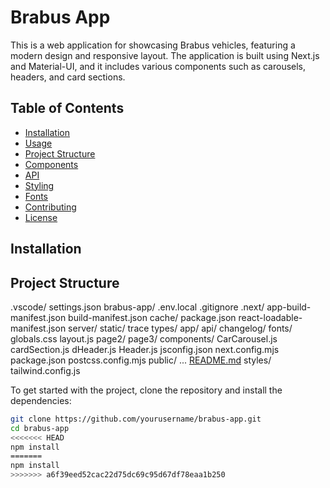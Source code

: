 # Brabus App

This is a web application for showcasing Brabus vehicles, featuring a modern design and responsive layout. The application is built using Next.js and Material-UI, and it includes various components such as carousels, headers, and card sections.

## Table of Contents

- [Installation](#installation)
- [Usage](#usage)
- [Project Structure](#project-structure)
- [Components](#components)
- [API](#api)
- [Styling](#styling)
- [Fonts](#fonts)
- [Contributing](#contributing)
- [License](#license)

## Installation

## Project Structure
.vscode/
  settings.json
brabus-app/
  .env.local
  .gitignore
  .next/
    app-build-manifest.json
    build-manifest.json
    cache/
    package.json
    react-loadable-manifest.json
    server/
    static/
    trace
    types/
  app/
    api/
    changelog/
    fonts/
    globals.css
    layout.js
    page2/
    page3/
  components/
    CarCarousel.js
    cardSection.js
    dHeader.js
    Header.js
  jsconfig.json
  next.config.mjs
  package.json
  postcss.config.mjs
  public/
    ...
  [README.md](http://_vscodecontentref_/1)
  styles/
  tailwind.config.js

To get started with the project, clone the repository and install the dependencies:

```sh
git clone https://github.com/yourusername/brabus-app.git
cd brabus-app
<<<<<<< HEAD
npm install
=======
npm install
>>>>>>> a6f39eed52cac22d75dc69c95d67df78eaa1b250
